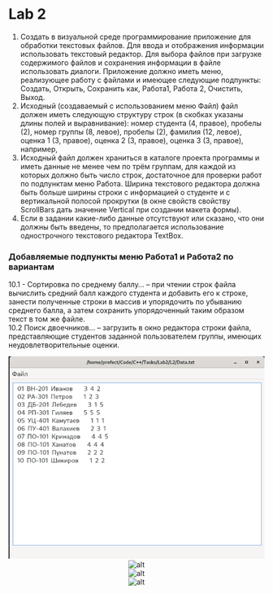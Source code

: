 # Lab 2
1. Создать в визуальной среде программирование приложение для обработки текстовых файлов. Для ввода и отображения информации использовать текстовый редактор. Для выбора файлов при загрузке содержимого файлов и сохранения информации в файле использовать диалоги. Приложение должно иметь меню, реализующее работу с файлами и имеющее следующие подпункты: Создать, Открыть, Сохранить как, Работа1, Работа 2, Очистить, Выход.</br>
2. Исходный (создаваемый с использованием меню Файл) файл должен иметь следующую структуру строк (в скобках указаны длины полей и выравнивание): номер студента (4, правое), пробелы (2), номер группы (8, левое), пробелы (2), фамилия (12, левое), оценка 1 (3, правое), оценка 2 (3, правое), оценка 3 (3, правое),	
например,</br>
3. Исходный файл должен храниться в каталоге проекта программы и иметь данные не менее чем по трём группам, для каждой из которых должно быть число строк, достаточное для проверки работ по подпунктам меню Работа. Ширина текстового редактора должна быть больше ширины строки с информацией о студенте  и с вертикальной полосой прокрутки (в окне свойств свойству ScrollBars дать значение Vertical при создании макета формы).</br>
4. Если в задании какие-либо данные отсутствуют или сказано, что они должны быть введены, то предполагается использование однострочного текстового редактора TextBox. </br>

<h3> Добавляемые подпункты меню Работа1 и Работа2 по вариантам</h3>

10.1	-	Сортировка по среднему баллу… – при чтении строк файла вычислить средний балл каждого студента и добавить его к строке, занести полученные строки в массив и упорядочить  по убыванию среднего балла, а затем сохранить упорядоченный таким образом текст в том же файле.</br>
10.2 Поиск двоечников… – загрузить в окно редактора  строки файла, представляющие студентов заданной пользователем  группы, имеющих неудовлетворительные оценки.

<p align="center">
<img src="https://github.com/PrefectSol/TestTasks/blob/master/Images/Editor1.png" title="alt">
 </br>
 
<img src="https://github.com/PrefectSol/TestTasks/Images/Editor2.png" title="alt">
 </br>

<img src="https://github.com/PrefectSol/TestTasks/Images/Editor3.png" title="alt">
 </br>

 <img src="https://github.com/PrefectSol/TestTasks/Images/Editor4.png" title="alt">
 </p>